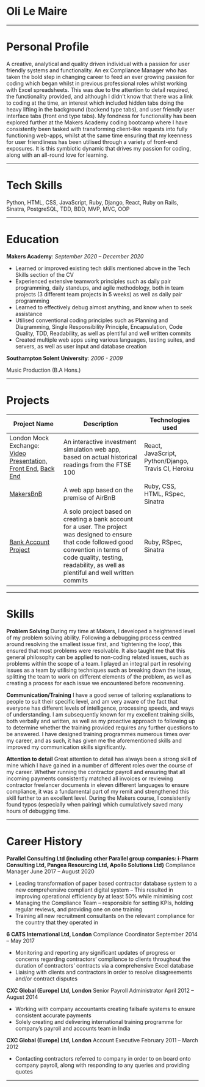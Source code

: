 # Oli Le Maire
_______________________________________________________________

# Personal Profile

A creative, analytical and quality driven individual with a passion for user friendly systems and functionality. An ex Compliance Manager who has taken the bold step in changing career to feed an ever growing passion for coding which began whilst in previous professional roles whilst working with Excel spreadsheets. This was due to the attention to detail required, the functionality provided, and although I didn't know that there was a link to coding at the time, an interest which included hidden tabs doing the heavy lifting in the background (backend type tabs), and user friendly user interface tabs (front end type tabs). My fondness for
functionality has been explored further at the Makers Academy coding bootcamp where I have consistently been tasked with transforming client-like requests into fully functioning web-apps, whilst at the same time ensuring that my keenness for user friendliness has been utilised through a variety of front-end exposures. It is this symbiotic dynamic that drives my passion for coding, along with an all-round love for learning.
_______________________________________________________________
# Tech Skills

Python, HTML, CSS, JavaScript, Ruby, Django, React, Ruby on Rails, Sinatra, PostgreSQL, TDD, BDD, MVP, MVC, OOP
_______________________________________________________________
# Education

**Makers Academy**: *September 2020 – December 2020*

- Learned or improved existing tech skills mentioned above in the Tech Skills section of the CV
- Experienced extensive teamwork principles such as daily pair programming, daily standups, and agile methodology, both in team projects (3 different
team projects in 5 weeks) as well as daily pair programming
- Learned to effectively debug almost anything, and know when to seek assistance
- Utilised conventional coding principles such as Planning and Diagramming, Single Responsibility Principle, Encapsulation, Code Quality, TDD,
Readability, as well as plentiful and well written commits
- Created multiple web apps using various languages, testing suites, and servers, as well as user input and database creation

**Southampton Solent University**: *2006 - 2009*  

Music Production (B.A Hons.)
_______________________________________________________________
# Projects


| Project Name | Description | Technologies used |
| ------------ | ----------- | ----------------- |
| London Mock Exchange: [Video Presentation, ](https://www.youtube.com/watch?v=cOixbsYbarc&feature=youtu.be) [Front End,](https://github.com/Oli-Le-Maire/london-mock-exchange-frontend) [Back End](https://github.com/Oli-Le-Maire/london-mock-exchange-backend) | An interactive investment simulation web app, based on actual historical readings from the FTSE 100 | React, JavaScript, Python/Django, Travis CI, Heroku |
| [MakersBnB](https://github.com/Oli-Le-Maire/makersbnb/tree/main/makersbnb) | A web app based on the premise of AirBnB | Ruby, CSS, HTML, RSpec, Sinatra |
| [Bank Account Project](https://github.com/Oli-Le-Maire/bank-challenge) | A solo project based on creating a bank account for a user. The project was designed to ensure that code followed good convention in terms of code quality, testing, readability, as well as plentiful and well written commits | Ruby, RSpec, Sinatra |


_______________________________________________________________
# Skills

**Problem Solving**
During my time at Makers, I developed a heightened level of my problem solving ability. Following a debugging process centred around resolving the smallest issue first, and ‘tightening the loop’, this ensured that most problems were resolvable. It also taught me that this general philosophy can be applied to non-coding related issues, such as problems within the scope of a team. I played an integral part in resolving issues as a team by utilising techniques such as breaking down the issue, splitting the team to work on different elements of the problem, as well as creating a process for each issue we encountered before reconvening.

**Communication/Training**
I have a good sense of tailoring explanations to people to suit their specific level, and am very aware of the fact that everyone has different levels of intelligence, processing speeds, and ways of understanding. I am subsequently known for my excellent training skills, both verbally and written, as well as my proactive approach to following up to determine whether the training provided requires any further questions to be answered. I have designed training programmes numerous times over my career, and as such, it has given me the aforementioned skills and improved my communication skills significantly.

**Attention to detail**
Great attention to detail has always been a strong skill of mine which I have gained in a number of different roles over the course of my career. Whether running the contractor payroll and ensuring that all incoming payments consistently matched all invoices or reviewing contractor freelancer documents in eleven different languages to ensure compliance, it was a fundamental part of my remit and strengthened this skill further to an excellent level. During the Makers course, I consistently found typos (especially when pairing) which cumulatively saved many hours of debugging time.



_______________________________________________________________
# Career History

**Parallel Consulting Ltd (including other Parallel group companies: i-Pharm Consulting Ltd, Pangea Resourcing Ltd, Apollo Solutions Ltd)**
Compliance Manager
June 2017 – August 2020

- Leading transformation of paper based contractor database system to a new comprehensive compliant digital system – This resulted in improving
operational efficiency by at least 50% while minimising cost
- Managing the Compliance Team – responsible for setting KPIs, holding regular reviews, and providing one on one training
- Training all new recruitment consultants on the relevant compliance for the country that they operated in


**6 CATS International Ltd, London**
Compliance Coordinator
September 2014 – May 2017

- Monitoring and reporting any significant updates of progress or concerns regarding contractors’ compliance to clients throughout the duration of
contractors’ contracts via a comprehensive Excel database
- Liaising with clients and contractors in order to resolve disagreements and/or contract disputes


**CXC Global (Europe) Ltd, London**
Senior Payroll Administrator
April 2012 – August 2014

- Working with company accountants creating failsafe systems to ensure consistent accurate payments
- Solely creating and delivering international training programme for company’s payroll and accounts team in India


**CXC Global (Europe) Ltd, London**
Account Executive
February 2011 – March 2012

- Contacting contractors referred to company in order to on board onto company payroll, along with responding to any queries and providing quotes


_______________________________________________________________
